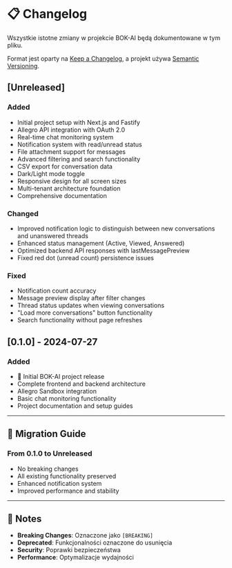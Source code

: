 # 📋 Changelog

Wszystkie istotne zmiany w projekcie BOK-AI będą dokumentowane w tym pliku.

Format jest oparty na [Keep a Changelog](https://keepachangelog.com/en/1.0.0/),
a projekt używa [Semantic Versioning](https://semver.org/spec/v2.0.0.html).

## [Unreleased]

### Added
- Initial project setup with Next.js and Fastify
- Allegro API integration with OAuth 2.0
- Real-time chat monitoring system
- Notification system with read/unread status
- File attachment support for messages
- Advanced filtering and search functionality
- CSV export for conversation data
- Dark/Light mode toggle
- Responsive design for all screen sizes
- Multi-tenant architecture foundation
- Comprehensive documentation

### Changed
- Improved notification logic to distinguish between new conversations and unanswered threads
- Enhanced status management (Active, Viewed, Answered)
- Optimized backend API responses with lastMessagePreview
- Fixed red dot (unread count) persistence issues

### Fixed
- Notification count accuracy
- Message preview display after filter changes
- Thread status updates when viewing conversations
- "Load more conversations" button functionality
- Search functionality without page refreshes

## [0.1.0] - 2024-07-27

### Added
- 🎉 Initial BOK-AI project release
- Complete frontend and backend architecture
- Allegro Sandbox integration
- Basic chat monitoring functionality
- Project documentation and setup guides

---

## 🔄 Migration Guide

### From 0.1.0 to Unreleased
- No breaking changes
- All existing functionality preserved
- Enhanced notification system
- Improved performance and stability

---

## 📝 Notes

- **Breaking Changes**: Oznaczone jako `[BREAKING]`
- **Deprecated**: Funkcjonalności oznaczone do usunięcia
- **Security**: Poprawki bezpieczeństwa
- **Performance**: Optymalizacje wydajności 